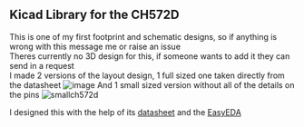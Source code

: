## Kicad Library for the CH572D

This is one of my first footprint and schematic designs, so if anything is wrong with this message me or raise an issue
<br>
Theres currently no 3D design for this, if someone wants to add it they can send in a request
<br>
I made 2 versions of the layout design, 1 full sized one taken directly from the datasheet
![image](https://github.com/user-attachments/assets/263a1873-90aa-49b1-80ba-2f440ac58f5e)
And 1 small sized version without all of the details on the pins
![smallch572d](https://github.com/user-attachments/assets/eb2ff16a-ec5f-4f20-8d5f-a4dd9886ede1)

I designed this with the help of its [datasheet](https://www.wch-ic.com/downloads/CH572DS1_PDF.html) and the [EasyEDA](https://jlcpcb.com/partdetail/WCH_Jiangsu_Qin_Heng-CH572D/C46597863)
